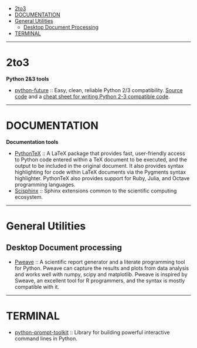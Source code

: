 - [2to3](#2to3)
- [DOCUMENTATION](#documentation)
- [General Utilities](#general-utilities)
   - [Desktop Document Processing](#desktop-document-processing)
- [TERMINAL](#terminal)

----

# 2to3
__Python 2&3 tools__
- [python-future](http://python-future.org) :: Easy, clean, reliable Python 2/3 compatibility. [Source code](https://github.com/PythonCharmers/python-future) and a [cheat sheet for writing Python 2-3 compatible code](http://python-future.org/compatible_idioms.html). 

----

# DOCUMENTATION
**Documentation tools**
- [PythonTeX](https://github.com/gpoore/pythontex) :: A LaTeX package that provides fast, user-friendly access to Python code entered within a TeX document to be executed, and the output to be included in the original document. It also provides syntax highlighting for code within LaTeX documents via the Pygments syntax highlighter. PythonTeX also provides support for Ruby, Julia, and Octave programming languages.
- [Scisphinx](https://github.com/numfocus/scisphinx) :: Sphinx extensions common to the scientific computing ecosystem.

----

# General Utilities 
## Desktop Document processing 
* [Pweave](https://github.com/mpastell/Pweave) :: A scientific report generator and a literate programming tool for Python. Pweave can capture the results and plots from data analysis and works well with numpy, scipy and matplotlib. Pweave is inspired by Sweave, an excellent tool for R programmers, and the syntax is mostly compatible with it.

----

# TERMINAL
- [python-prompt-toolkit](https://github.com/jonathanslenders/python-prompt-toolkit) :: Library for building powerful interactive command lines in Python.
